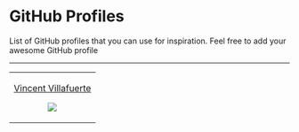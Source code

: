 # GitHub Profiles

List of GitHub profiles that you can use for inspiration. Feel free to add your awesome GitHub profile

<hr />

<!-- DO NOT EDIT -->
<!--data-section-->
<table width="100%">
  <tr><td align="center"><p><a href="https://github.com/vinzvinci">Vincent Villafuerte</a></p>
  <img src="https://user-images.githubusercontent.com/73097560/103608126-91b05900-4f55-11eb-84af-d30f20d9332c.png" /><p><a href="https://github.com/surpathcommunity/github-  profiles-list/issues/2"></a></p></td>
  </tr>
</table>

